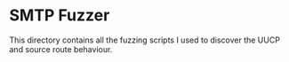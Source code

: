 # SMTP Fuzzer

This directory contains all the fuzzing scripts I used to discover the UUCP and source route behaviour.

